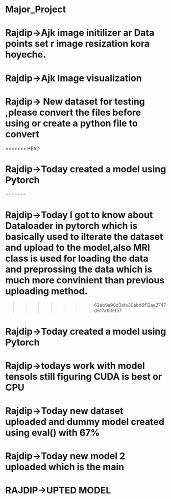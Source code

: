 # Major_Project
# Rajdip->Ajk image initilizer ar Data points set r image resization kora hoyeche.
# Rajdip->Ajk Image visualization 
# Rajdip-> New dataset for testing ,please convert the files before using or create a python file to convert
<<<<<<< HEAD
# Rajdip->Today created a model using Pytorch
=======
# Rajdip->Today I got to know about Dataloader in pytorch which is basically used to ilterate the dataset and upload to the model,also MRI class is used for loading the data and preprossing the data which is much more convinient than previous uploading method.

>>>>>>> 62ab9a90d3afe39abd6f12ae2747d617a15fef57
# Rajdip->Today created a model using Pytorch
# Rajdip->todays work with model tensols still figuring CUDA is best or CPU
# Rajdip->Today new dataset uploaded and dummy model created using eval() with 67% 
# Rajdip->Today new model 2 uploaded which is the main 
# RAJDIP->UPTED MODEL
